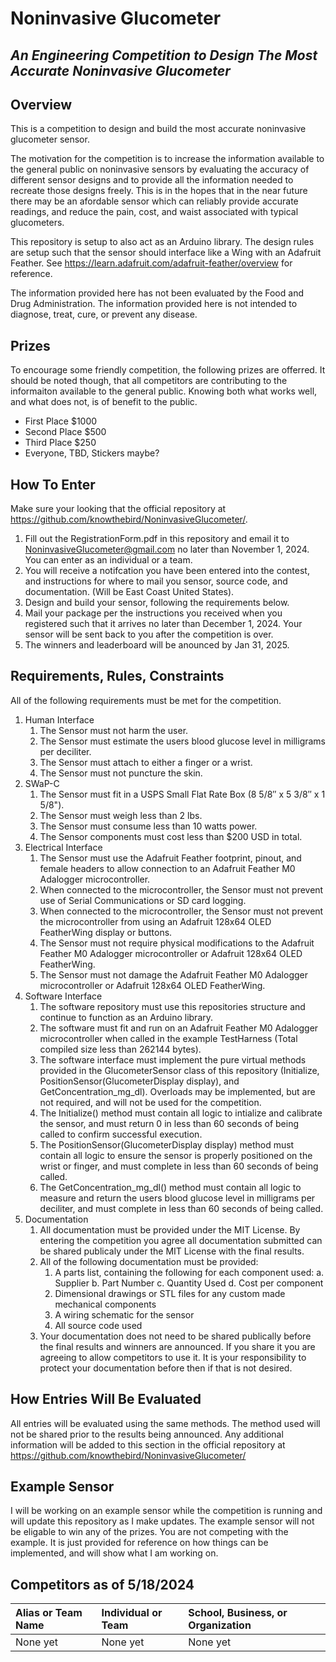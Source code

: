 # Noninvasive Glucometer
## _An Engineering Competition to Design The Most Accurate Noninvasive Glucometer_


## Overview
This is a competition to design and build the most accurate noninvasive glucometer sensor. 

The motivation for the competition is to increase the information available to the general public on noninvasive sensors by evaluating the accuracy of different sensor designs and to provide all the information needed to recreate those designs freely.  This is in the hopes that in the near future there may be an afordable sensor which can reliably provide accurate readings, and reduce the pain, cost, and waist associated with typical glucometers.

This repository is setup to also act as an Arduino library.  The design rules are setup such that the sensor should interface like a Wing with an Adafruit Feather.  See https://learn.adafruit.com/adafruit-feather/overview for reference.

The information provided here has not been evaluated by the Food and Drug Administration.  The information provided here is not intended to diagnose, treat, cure, or prevent any disease.

## Prizes
To encourage some friendly competition, the following prizes are offerred.  It should be noted though, that all competitors are contributing to the informaiton available to the general public.  Knowing both what works well, and what does not, is of benefit to the public.
 - First Place $1000
 - Second Place $500
 - Third Place $250
 - Everyone, TBD, Stickers maybe?

## How To Enter
Make sure your looking that the official repository at https://github.com/knowthebird/NoninvasiveGlucometer/.
  1. Fill out the RegistrationForm.pdf in this  repository and email it to NoninvasiveGlucometer@gmail.com no later than November 1, 2024. You can enter as an individual or a team.
  2. You will receive a notifcation you have been entered into the contest, and instructions for where to mail you sensor, source code, and documentation. (Will be East Coast United States).
  3. Design and build your sensor, following the requirements below.
  4. Mail your package per the instructions you received when you registered such that it arrives no later than December 1, 2024. Your sensor will be sent back to you after the competition is over.
  5. The winners and leaderboard will be anounced by Jan 31, 2025.

## Requirements, Rules, Constraints
All of the following requirements must be met for the competition.

  1. Human Interface
     1. The Sensor must not harm the user.
     2. The Sensor must estimate the users blood glucose level in milligrams per deciliter.
     3. The Sensor must attach to either a finger or a wrist.
     4. The Sensor must not puncture the skin.
  2. SWaP-C
     1. The Sensor must fit in a USPS Small Flat Rate Box (8 5/8″ x 5 3/8″ x 1 5/8").
     2. The Sensor must weigh less than 2 lbs.
     3. The Sensor must consume less than 10 watts power.
     4. The Sensor components must cost less than $200 USD in total.
  3. Electrical Interface
     1. The Sensor must use the Adafruit Feather footprint, pinout, and female headers to allow connection to an Adafruit Feather M0 Adalogger microcontroller.
     2. When connected to the microcontroller, the Sensor must not prevent use of Serial Communications or SD card logging.
     3. When connected to the microcontroller, the Sensor must not prevent the microcontroller from using an Adafruit 128x64 OLED FeatherWing display or buttons.
     4. The Sensor must not require physical modifications to the Adafruit Feather M0 Adalogger microcontroller or Adafruit 128x64 OLED FeatherWing.
     5. The Sensor must not damage the Adafruit Feather M0 Adalogger microcontroller or Adafruit 128x64 OLED FeatherWing.
  4. Software Interface
     1. The software repository must use this repositories structure and continue to function as an Arduino library.
     2. The software must fit and run on an Adafruit Feather M0 Adalogger microcontroller when called in the example TestHarness (Total compiled size less than 262144 bytes).
     3. The software interface must implement the pure virtual methods provided in the GlucometerSensor class of this repository (Initialize, PositionSensor(GlucometerDisplay display), and GetConcentration_mg_dl). Overloads may be implemented, but are not required, and will not be used for the competition.
     4. The Initialize() method must contain all logic to intialize and calibrate the sensor, and must return 0 in less than 60 seconds of being called to confirm successful execution.
     5. The PositionSensor(GlucometerDisplay display) method must contain all logic to ensure the sensor is properly positioned on the wrist or finger, and must complete in less than 60 seconds of being called.
     6. The GetConcentration_mg_dl() method must contain all logic to measure and return the users blood glucose level in milligrams per deciliter, and must complete in less than 60 seconds of being called.
 5. Documentation
     1. All documentation must be provided under the MIT License. By entering the competition you agree all documentation submitted can be shared publicaly under the MIT License with the final results.
     2. All of the following documentation must be provided:
        1. A parts list, containing the following for each component used:
           a. Supplier
           b. Part Number
           c. Quantity Used
           d. Cost per component
        2. Dimensional drawings or STL files for any custom made mechanical components
        3. A wiring schematic for the sensor
        4. All source code used
    3. Your documentation does not need to be shared publically before the final results and winners are announced. If you share it you are agreeing to allow competitors to use it. It is your responsibility to protect your documentation before then if that is not desired.

## How Entries Will Be Evaluated
All entries will be evaluated using the same methods.  The method used will not be shared prior to the results being announced.  Any additional information will be added to this section in the official repository at https://github.com/knowthebird/NoninvasiveGlucometer/

## Example Sensor
I will be working on an example sensor while the competition is running and will update this repository as I make updates.  The example sensor will not be eligable to win any of the prizes.  You are not competing with the example.  It is just provided for reference on how things can be implemented, and will show what I am working on.

## Competitors as of 5/18/2024
| Alias or Team Name | Individual or Team | School, Business, or Organization |
| :--------- | :-------- | :------- |
| None yet   | None yet  | None yet |


